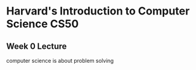 # Harvard's Introduction to Computer Science CS50

## Week 0 Lecture
computer science is about problem solving
